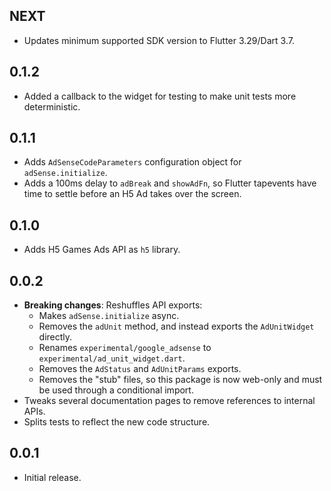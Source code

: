 ## NEXT

* Updates minimum supported SDK version to Flutter 3.29/Dart 3.7.

## 0.1.2

* Added a callback to the widget for testing to make unit tests more deterministic.

## 0.1.1

* Adds `AdSenseCodeParameters` configuration object for `adSense.initialize`.
* Adds a 100ms delay to `adBreak` and `showAdFn`, so Flutter tapevents have time
  to settle before an H5 Ad takes over the screen.

## 0.1.0

* Adds H5 Games Ads API as `h5` library.

## 0.0.2

* **Breaking changes**: Reshuffles API exports:
  * Makes `adSense.initialize` async.
  * Removes the `adUnit` method, and instead exports the `AdUnitWidget` directly.
  * Renames `experimental/google_adsense` to `experimental/ad_unit_widget.dart`.
  * Removes the `AdStatus` and `AdUnitParams` exports.
  * Removes the "stub" files, so this package is now web-only and must be used
    through a conditional import.
* Tweaks several documentation pages to remove references to internal APIs.
* Splits tests to reflect the new code structure.

## 0.0.1

* Initial release.
